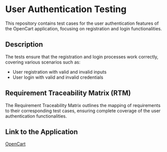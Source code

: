 # User Authentication Testing

This repository contains test cases for the user authentication features of the OpenCart application, focusing on registration and login functionalities.

## Description

The tests ensure that the registration and login processes work correctly, covering various scenarios such as:
- User registration with valid and invalid inputs
- User login with valid and invalid credentials

## Requirement Traceability Matrix (RTM)

The Requirement Traceability Matrix outlines the mapping of requirements to their corresponding test cases, ensuring complete coverage of the user authentication functionalities.

## Link to the Application

[OpenCart](https://demo.opencart.com/)
